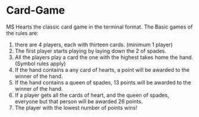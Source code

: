 # Card-Game

MS Hearts the classic card game in the terminal format.
The Basic games of the rules are:
1. there are 4 players, each with thirteen cards. (minimum 1 player)
2. The first player starts playing by laying down the 2 of spades.
3. All the players play a card the one with the highest takes home the hand. (Symbol rules apply)
4. If the hand contains a any card of hearts, a point will be awarded to the winner of the hand.
5. If the hand contains a queen of spades, 13 points will be awarded to the winner of the hand.
6. If a player gets all the cards of heart, and the queen of spades, everyone but that person will be awarded 26 points.
7. The player with the lowest number of points wins!
